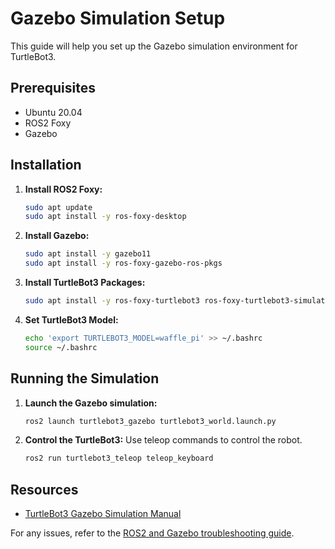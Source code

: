 # Gazebo Simulation Setup

This guide will help you set up the Gazebo simulation environment for TurtleBot3.

## Prerequisites

- Ubuntu 20.04
- ROS2 Foxy
- Gazebo

## Installation

1. **Install ROS2 Foxy:**
    ```bash
    sudo apt update
    sudo apt install -y ros-foxy-desktop
    ```

2. **Install Gazebo:**
    ```bash
    sudo apt install -y gazebo11
    sudo apt install -y ros-foxy-gazebo-ros-pkgs
    ```

3. **Install TurtleBot3 Packages:**
    ```bash
    sudo apt install -y ros-foxy-turtlebot3 ros-foxy-turtlebot3-simulations
    ```

4. **Set TurtleBot3 Model:**
    ```bash
    echo 'export TURTLEBOT3_MODEL=waffle_pi' >> ~/.bashrc
    source ~/.bashrc
    ```

## Running the Simulation

1. **Launch the Gazebo simulation:**
    ```bash
    ros2 launch turtlebot3_gazebo turtlebot3_world.launch.py
    ```

2. **Control the TurtleBot3:**
    Use teleop commands to control the robot.
    ```bash
    ros2 run turtlebot3_teleop teleop_keyboard
    ```

## Resources

- [TurtleBot3 Gazebo Simulation Manual](https://emanual.robotis.com/docs/en/platform/turtlebot3/simulation/#gazebo-simulation)

For any issues, refer to the [ROS2 and Gazebo troubleshooting guide](https://answers.ros.org/questions/).
